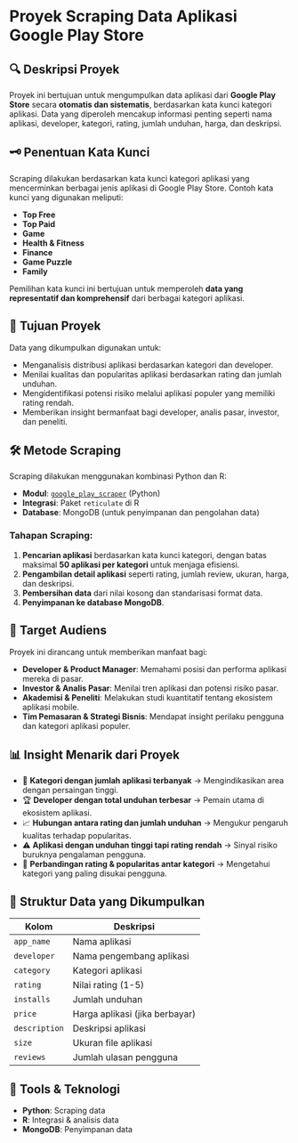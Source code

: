 # Proyek Scraping Data Aplikasi Google Play Store

## 🔍 Deskripsi Proyek

Proyek ini bertujuan untuk mengumpulkan data aplikasi dari **Google Play Store** secara **otomatis dan sistematis**, berdasarkan kata kunci kategori aplikasi. Data yang diperoleh mencakup informasi penting seperti nama aplikasi, developer, kategori, rating, jumlah unduhan, harga, dan deskripsi.

## 🗝️ Penentuan Kata Kunci

Scraping dilakukan berdasarkan kata kunci kategori aplikasi yang mencerminkan berbagai jenis aplikasi di Google Play Store. Contoh kata kunci yang digunakan meliputi:

* **Top Free**
* **Top Paid**
* **Game**
* **Health & Fitness**
* **Finance**
* **Game Puzzle**
* **Family**

Pemilihan kata kunci ini bertujuan untuk memperoleh **data yang representatif dan komprehensif** dari berbagai kategori aplikasi.

## 🎯 Tujuan Proyek

Data yang dikumpulkan digunakan untuk:

* Menganalisis distribusi aplikasi berdasarkan kategori dan developer.
* Menilai kualitas dan popularitas aplikasi berdasarkan rating dan jumlah unduhan.
* Mengidentifikasi potensi risiko melalui aplikasi populer yang memiliki rating rendah.
* Memberikan insight bermanfaat bagi developer, analis pasar, investor, dan peneliti.

## 🛠️ Metode Scraping

Scraping dilakukan menggunakan kombinasi Python dan R:

* **Modul**: [`google_play_scraper`](https://github.com/JoMingyu/google-play-scraper) (Python)
* **Integrasi**: Paket `reticulate` di R
* **Database**: MongoDB (untuk penyimpanan dan pengolahan data)

### Tahapan Scraping:

1. **Pencarian aplikasi** berdasarkan kata kunci kategori, dengan batas maksimal **50 aplikasi per kategori** untuk menjaga efisiensi.
2. **Pengambilan detail aplikasi** seperti rating, jumlah review, ukuran, harga, dan deskripsi.
3. **Pembersihan data** dari nilai kosong dan standarisasi format data.
4. **Penyimpanan ke database MongoDB**.

## 👥 Target Audiens

Proyek ini dirancang untuk memberikan manfaat bagi:

* **Developer & Product Manager**: Memahami posisi dan performa aplikasi mereka di pasar.
* **Investor & Analis Pasar**: Menilai tren aplikasi dan potensi risiko pasar.
* **Akademisi & Peneliti**: Melakukan studi kuantitatif tentang ekosistem aplikasi mobile.
* **Tim Pemasaran & Strategi Bisnis**: Mendapat insight perilaku pengguna dan kategori aplikasi populer.

## 📊 Insight Menarik dari Proyek

* 📌 **Kategori dengan jumlah aplikasi terbanyak** → Mengindikasikan area dengan persaingan tinggi.
* 🏆 **Developer dengan total unduhan terbesar** → Pemain utama di ekosistem aplikasi.
* 📈 **Hubungan antara rating dan jumlah unduhan** → Mengukur pengaruh kualitas terhadap popularitas.
* ⚠️ **Aplikasi dengan unduhan tinggi tapi rating rendah** → Sinyal risiko buruknya pengalaman pengguna.
* 🧭 **Perbandingan rating & popularitas antar kategori** → Mengetahui kategori yang paling disukai pengguna.

## 📂 Struktur Data yang Dikumpulkan

| Kolom         | Deskripsi                      |
| ------------- | ------------------------------ |
| `app_name`    | Nama aplikasi                  |
| `developer`   | Nama pengembang aplikasi       |
| `category`    | Kategori aplikasi              |
| `rating`      | Nilai rating (1-5)             |
| `installs`    | Jumlah unduhan                 |
| `price`       | Harga aplikasi (jika berbayar) |
| `description` | Deskripsi aplikasi             |
| `size`        | Ukuran file aplikasi           |
| `reviews`     | Jumlah ulasan pengguna         |

## 🧰 Tools & Teknologi

* **Python**: Scraping data
* **R**: Integrasi & analisis data
* **MongoDB**: Penyimpanan data
